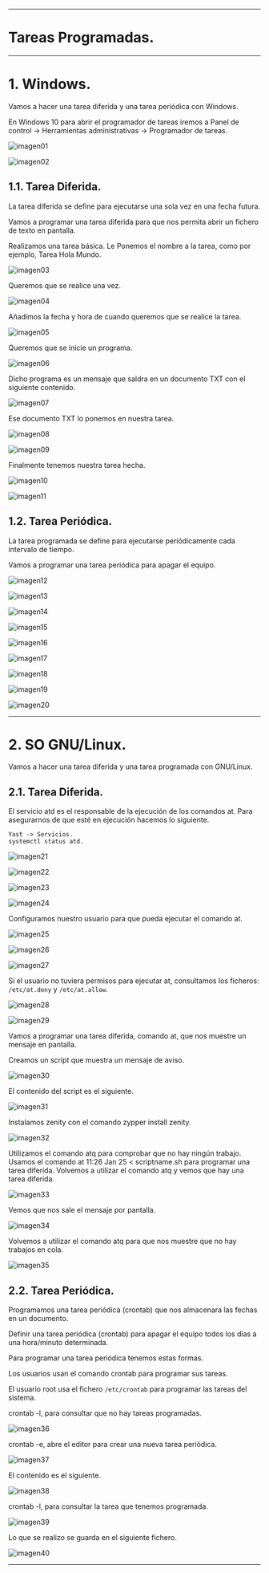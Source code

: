 ___

# **Tareas Programadas.**

---

# **1. Windows.**

Vamos a hacer una tarea diferida y una tarea periódica con Windows.

En Windows 10 para abrir el programador de tareas iremos a Panel de control -> Herramientas administrativas -> Programador de tareas.

![imagen01](./images/01.png)

![imagen02](./images/02.png)

## **1.1. Tarea Diferida.**

La tarea diferida se define para ejecutarse una sola vez en una fecha futura.

Vamos a programar una tarea diferida para que nos permita abrir un fichero de texto en pantalla.

Realizamos una tarea básica. Le Ponemos el nombre a la tarea, como por ejemplo, Tarea Hola Mundo.

![imagen03](./images/03.png)

Queremos que se realice una vez.

![imagen04](./images/04.png)

Añadimos la fecha y hora de cuando queremos que se realice la tarea.

![imagen05](./images/05.png)

Queremos que se inicie un programa.

![imagen06](./images/06.png)

Dicho programa es un mensaje que saldra en un documento TXT con el siguiente contenido.

![imagen07](./images/07.png)

Ese documento TXT lo ponemos en nuestra tarea.

![imagen08](./images/08.png)

![imagen09](./images/09.png)

Finalmente tenemos nuestra tarea hecha.

![imagen10](./images/10.png)

![imagen11](./images/11.png)

## **1.2. Tarea Periódica.**

La tarea programada se define para ejecutarse periódicamente cada intervalo de tiempo.

Vamos a programar una tarea periódica para apagar el equipo.

![imagen12](./images/12.png)

![imagen13](./images/13.png)

![imagen14](./images/14.png)

![imagen15](./images/15.png)

![imagen16](./images/16.png)

![imagen17](./images/17.png)

![imagen18](./images/18.png)

![imagen19](./images/19.png)

![imagen20](./images/20.png)

---

# **2. SO GNU/Linux.**

Vamos a hacer una tarea diferida y una tarea programada con GNU/Linux.

## **2.1. Tarea Diferida.**

El servicio atd es el responsable de la ejecución de los comandos at. Para asegurarnos de que esté en ejecución hacemos lo siguiente.

~~~
Yast -> Servicios.
systemctl status atd.
~~~

![imagen21](./images/21.png)

![imagen22](./images/22.png)

![imagen23](./images/23.png)

![imagen24](./images/24.png)

Configuramos nuestro usuario para que pueda ejecutar el comando at.

![imagen25](./images/25.png)

![imagen26](./images/26.png)

![imagen27](./images/27.png)

Si el usuario no tuviera permisos para ejecutar at, consultamos los ficheros: `/etc/at.deny` y `/etc/at.allow`.

![imagen28](./images/28.png)

![imagen29](./images/29.png)

Vamos a programar una tarea diferida, comando at, que nos muestre un mensaje en pantalla.

Creamos un script que muestra un mensaje de aviso.

![imagen30](./images/30.png)

El contenido del script es el siguiente.

![imagen31](./images/31.png)

Instalamos zenity con el comando zypper install zenity.

![imagen32](./images/32.png)

Utilizamos el comando atq para comprobar que no hay ningún trabajo. Usamos el comando at 11:26 Jan 25 < scriptname.sh para programar una tarea diferida. Volvemos a utilizar el comando atq y vemos que hay una tarea diferida.

![imagen33](./images/33.png)

Vemos que nos sale el mensaje por pantalla.

![imagen34](./images/34.png)

Volvemos a utilizar el comando atq para que nos muestre que no hay trabajos en cola.

![imagen35](./images/35.png)

## **2.2. Tarea Periódica.**

Programamos una tarea periódica (crontab) que nos almacenara las fechas en un documento.

Definir una tarea periódica (crontab) para apagar el equipo todos los días a una hora/minuto determinada.

Para programar una tarea periódica tenemos estas formas.

Los usuarios usan el comando crontab para programar sus tareas.

El usuario root usa el fichero `/etc/crontab` para programar las tareas del sistema.

crontab -l, para consultar que no hay tareas programadas.

![imagen36](./images/36.png)

crontab -e, abre el editor para crear una nueva tarea periódica.

![imagen37](./images/37.png)

El contenido es el siguiente.

![imagen38](./images/38.png)

crontab -l, para consultar la tarea que tenemos programada.

![imagen39](./images/39.png)

Lo que se realizo se guarda en el siguiente fichero.

![imagen40](./images/40.png)





---
